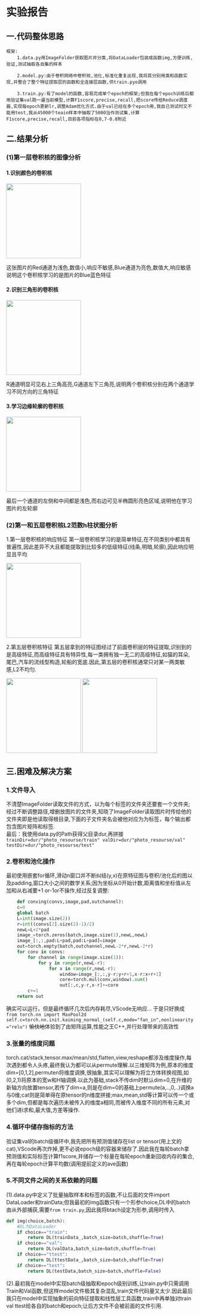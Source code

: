 # 实验报告
## 一.代码整体思路
    框架:
        1.data.py用ImageFolder获取图片并分类,将DataLoader包装成函数img,方便训练,验证,测试抽取各自集的样本

        2.model.py:由于卷积网络中卷积核,池化,标准化重复出现,我将其分别用类和函数实现,并整合了整个特征提取层的函数和全连接层函数,供train.pyo调用

        3.train.py:有了model的函数,容易完成单个epoch的框架;但我在每个epoch训练后都用验证集val跑一遍当前模型,计算F1score,precise,recall,把score传给Reduce调度器,实现每epoch更新lr,调整Adam优化方式.由于val已经在多个epoch用,我自己测试时又不能用test,我从45000个teain样本中抽取了5000当作测试集,计算F1score,precise,recall,目前各项指标在0,7-0.8附近
## 二.结果分析
### (1)第一层卷积核的图像分析
#### 1.识别颜色的卷积核
<img src="可视化/第一层卷积核可视化/10.png" style="width:200">

这张图片的Red通道为浅色,数值小,响应不敏感,Blue通道为亮色,数值大,响应敏感    
说明这个卷积核学习的是图片的Blue蓝色特征

#### 2.识别三角形的卷积核
<img src="可视化/第一层卷积核可视化/2.png" style="width:200">

R通道明显可见右上三角高亮,G通道左下三角亮,说明两个卷积核分别在两个通道学习不同方向的三角特征
#### 3.学习边缘轮廓的卷积核

<img src="可视化/第一层卷积核可视化/8.png" style="width:200">

最后一个通道的左侧和中间都是浅色,而右边可见半椭圆形亮色区域,说明他在学习图片的左轮廓
### (2)第一和五层卷积核L2范数h柱状图分析
1.第一层卷积核的响应特征
第一层卷积核学习的是简单特征,在不同类别中都具有普遍性,因此差异不大且都能提取到比较多的低级特征(线条,明暗,轮廓),因此响应明显且平均

<img src="可视化/L2/1-11.png" style="width:200">

2.第五层卷积核特征
第五层拿到的特征图经过了前面卷积层的特征提取,识别到的是高级特征,而高级特征具有特异性,每一类拥有独一无二的高级特征,如猫的耳朵,尾巴,汽车的流线型构造,轮船的宽底.因此,第五层的卷积核通常只对某一两类敏感,L2不均匀.

<img src="可视化/L2/5-58.png" style="width:200">
<img src="可视化/L2/5-15.png" style="width:200">

## 三.困难及解决方案

### 1.文件导入
不清楚ImageFolder读取文件的方式，以为每个标签的文件夹还要套一个文件夹;经过不断调整路径,增删放图片的文件夹,知晓了ImageFolder读取图片时传给他的文件夹即是他读取得根目录,下面的子文件夹名会被他对应为为标签，每个输出都包含图片矩阵和标签.<br>
最后：我使用data.py的Path获得父目录dur,再拼接```trainDir=dur/"photo_resourse/train" valDir=dur/"photo_resourse/val" testDir=dur/"photo_resourse/test"```
### 2.卷积和池化操作
最初使用嵌套for循环,滑动n窗口并不断纠结(y,x)在原特征图与卷积/池化后的图以及padding,窗口大小之间的数学关系;因为坐标从0开始计数,距离值和坐标值从左加和从右减要+1 or-1or不操作,经过反复调整:
```python
    def conving(convs,image,pad,outchannel):
    c=0
    global batch
    L=int(image.size(2))
    r=int((convs[2].size(2)-1)/2)
    newL=L+2*pad
    image_=torch.zeros(batch,image.size(1),newL,newL)
    image_[:,:,pad:L+pad,pad:L+pad]=image
    out=torch.empty(batch,outchannel,newL-2*r,newL-2*r)
    for conv in convs:
        for channel in range(image.size(1)):
            for y in range(r,newL-r):
                for x in range(r,newL-r):
                    window=image_[:,:,y-r:y+r+1,x-r:x+r+1]
                    core=torch.mul(conv,window).sum()
                    out[:,c,y-r,x-r]+=core
        c+=1   
    return out
```

确实可以运行，但是最终循环几次后内存耗尽,VScode无响应...
于是只好换成```from torch.nn import MaxPool2d 
        self.c=torch.nn.init.kaiming_normal_(self.c,mode="fan_in",nonlinearity="relu")```
~~愉快地~~体验到了由矩阵运算,性能之王C++,并行处理带来的高效性
### 3.张量的维度问题
torch.cat/stack,tensor.max/mean/std,flatten,view,reshape都涉及维度操作,每次遇到都令人头疼,最终我认为都可以从permute理解.以三维矩阵为例,原本的维度dim=[0,1,2],permuten将维度调换,很抽象,其实可以理解为将立方体转换视图,如(0,2,1)将原本的宽w和H轴调换.以此为基础,stack不传dim时默认dim=0,在升维的新轴方向放置tensor,若传了dim=a,则是在dim=0的基础上permute(a,..,0,..)调换a与0维;cat则是简单得在原tensor的n维度拼接;max,mean,std等计算可以传一个或多个dim,但都是每次遍历未被传入的维度a相同,而被传入维度不同的所有元素,对他们进i求和,最大值,方差等操作.
### 4.循环中储存指标的方法
验证集val的batch级循环中,我先把所有预测值储存在list or tensor(用上文的cat),VScode再次炸掉,更不必说epoch级的容器来储存了.因此我在每轮batch拿预测值和实际标签计算f1score,并储存一个标量在每轮epoch重新回收内存的集合,再在每轮epoch计算平均数(调用提前定义的ave函数)
### 5.不同文件之间的关系依赖的问题
(1).data.py中定义了批量抽取样本和标签的函数,不让后面的文件import DataLoader和trainData;但我最初的img函数只有一个形参choice,DL中的batch由从外部捕获,需要```from train.py```,因此我将btach设定为形参,调用时传入
```python
def img(choice,batch):
    #DL为DataLoader
    if choice=="train":
        return DL(trainData_,batch_size=batch,shuffle=True)
    if choice=="val":  
        return DL(valData,batch_size=batch,shuffle=True)
    if choice=="ttest":
        return DL(ttestData_,batch_size=batch,shuffle=True)
    if choice=="test": 
        return DL(testData,batch_size=batch,shuffle=False)
```
(2).最初我在model中实现batch级抽取和epoch级别训练,让train.py中只需调用Train和Val函数,但这样model文件极其复杂混乱,train文件代码量又太少.因此最后我只在model中实现抽象的前向特征提取和线性层工具函数,train中再单独对train val ttest给各自的batch和epoch;让后方文件不会被前面的文件引用.

    
